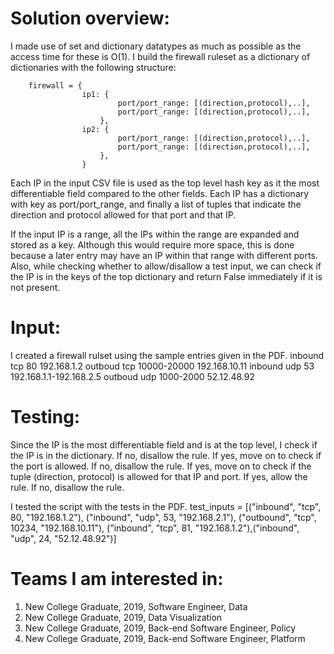# Solution overview:
I made use of set and dictionary datatypes as much as possible as the access time for these is O(1). I build the firewall ruleset as a dictionary of dictionaries with the following structure:

		firewall = {
					ip1: {
							port/port_range: [(direction,protocol),..],
							port/port_range: [(direction,protocol),..],
						},
					ip2: {
							port/port_range: [(direction,protocol),..],
							port/port_range: [(direction,protocol),..],
						},
					}

Each IP in the input CSV file is used as the top level hash key as it the most differentiable field compared to the other fields. 
Each IP has a dictionary with key as port/port_range, and finally a list of tuples that indicate the direction and protocol allowed for that port and that IP.

If the input IP is a range, all the IPs within the range are expanded and stored as a key. Although this would require more space, this is done because a later entry may have an IP within that range with different ports. Also, while checking whether to allow/disallow a test input, we can check if the IP is in the keys of the top dictionary and return False immediately if it is not present.

# Input:
I created a firewall rulset using the sample entries given in the PDF.
inbound	tcp	80	192.168.1.2
outboud	tcp	10000-20000	192.168.10.11
inbound	udp	53	192.168.1.1-192.168.2.5
outboud	udp	1000-2000	52.12.48.92

# Testing:
Since the IP is the most differentiable field and is at the top level, I check if the IP is in the dictionary.
If no, disallow the rule.
If yes, move on to check if the port is allowed.
If no, disallow the rule.
If yes, move on to check if the tuple (direction, protocol) is allowed for that IP and port.
If yes, allow the rule.
If no, disallow the rule.

I tested the script with the tests in the PDF.
test_inputs = [("inbound", "tcp", 80, "192.168.1.2"), ("inbound", "udp", 53, "192.168.2.1"), ("outbound", "tcp", 10234, "192.168.10.11"), ("inbound", "tcp", 81, "192.168.1.2"),("inbound", "udp", 24, "52.12.48.92")]

# Teams I am interested in:
1. New College Graduate, 2019, Software Engineer, Data
2. New College Graduate, 2019, Data Visualization
3. New College Graduate, 2019, Back-end Software Engineer, Policy
4. New College Graduate, 2019, Back-end Software Engineer, Platform
